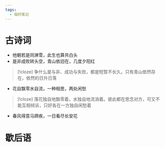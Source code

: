 ```yaml
---
tags:
  - 临时笔记
---
```

# 古诗词
- 他朝若是同淋雪，此生也算共白头
- 是非成败转头空，青山依旧在，几度夕阳红
>[!cloze]
>争什么是与非、成功与失败，都是短暂不长久。只有青山依然存在，依然的日升日落
- 花自飘零水自流，一种相思，两处闲愁
>[!cloze]
>落花独自地飘零着，水独自地流淌着。彼此都在思念对方，可又不能互相倾诉，只好各在一方独自闲愁着
- 春风得意马蹄疾，一日看尽长安花




# 歇后语
